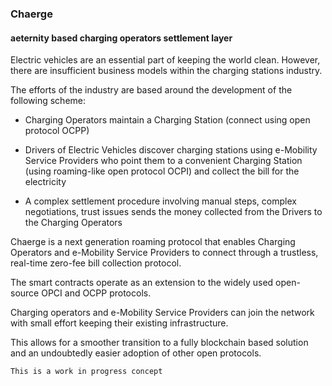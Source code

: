 ### Chaerge ###
#### aeternity based charging operators settlement layer ###

Electric vehicles are an essential part of keeping the world clean. However, there are insufficient business models within the charging stations industry.

The efforts of the industry are based around the development of the following scheme:

 - Charging Operators maintain a Charging Station (connect using open protocol OCPP)

 - Drivers of Electric Vehicles discover charging stations using e-Mobility Service Providers who point them to a convenient Charging Station (using roaming-like open protocol OCPI) and collect the bill for the electricity
 
 - A complex settlement procedure involving manual steps, complex negotiations, trust issues sends the money collected from the Drivers to the Charging Operators


Chaerge is a next generation roaming protocol that enables Charging Operators and e-Mobility Service Providers to connect through a trustless, real-time zero-fee bill collection protocol.

The smart contracts operate as an extension to the widely used open-source OPCI and OCPP protocols.

Charging operators and e-Mobility Service Providers can join the network with small effort keeping their existing infrastructure.

This allows for a smoother transition to a fully blockchain based solution and an undoubtedly easier adoption of other open protocols.

    This is a work in progress concept